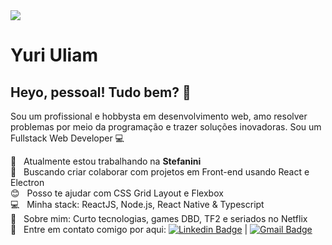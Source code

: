 <!--
### Hi there 👋

**yuriuliam/yuriuliam** is a ✨ _special_ ✨ repository because its `README.md` (this file) appears on your GitHub profile.

Here are some ideas to get you started:

- 🔭 I’m currently working on ...
- 🌱 I’m currently learning ...
- 👯 I’m looking to collaborate on ...
- 🤔 I’m looking for help with ...
- 💬 Ask me about ...
- 📫 How to reach me: ...
- 😄 Pronouns: ...
- ⚡ Fun fact: ...
-->

<img width="auto" src="https://github.com/tgmarinho/tgmarinho/blob/master/banner.png">

# Yuri Uliam

## Heyo, pessoal! Tudo bem? 👋
Sou um profissional e hobbysta em desenvolvimento web, amo resolver problemas por meio da programação e trazer soluções inovadoras.
Sou um Fullstack Web Developer :computer:

 :rocket:  &nbsp; Atualmente estou trabalhando na **Stefanini**
 <br/> :purple_heart: &nbsp; Buscando criar colaborar com projetos em Front-end usando React e Electron
 <br/> :blush: &nbsp; Posso te ajudar com CSS Grid Layout e Flexbox
 <br/> :computer: &nbsp; Minha stack: ReactJS, Node.js, React Native & Typescript
 <br/> 💬  &nbsp; Sobre mim: Curto tecnologias, games DBD, TF2 e seriados no Netflix
 <br/> :email: &nbsp; Entre em contato comigo por aqui: [![Linkedin Badge](https://img.shields.io/badge/-YuriUliam-blue?style=flat-square&logo=Linkedin&logoColor=white&link=https://www.linkedin.com/in/yuri-uliam-423586184/)](https://www.linkedin.com/in/yuri-uliam-423586184/) 
| 
[![Gmail Badge](https://img.shields.io/badge/-yuriuliamdelima@gmail.com-c14438?style=flat-square&logo=Gmail&logoColor=white&link=mailto:yuriuliamdelima@gmail.com)](mailto:yuriuliamdelima@gmail.com)
